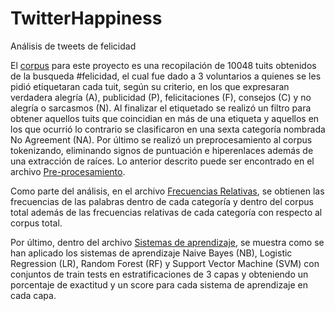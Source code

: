 # TwitterHappiness
Análisis de tweets de felicidad 

El [corpus](https://github.com/GIL-UNAM/TwitterHappiness/blob/main/Dataset.csv) para este proyecto es una recopilación de 10048 tuits obtenidos de la busqueda #felicidad, el cual fue dado a 3 voluntarios a quienes se les pidió etiquetaran cada tuit, según su criterio, en los que expresaran verdadera alegría (A), publicidad (P), felicitaciones (F), consejos (C) y no alegría o sarcasmos (N). Al finalizar el etiquetado se realizó un filtro para obtener aquellos tuits que coincidian en más de una etiqueta y aquellos en los que ocurrió lo contrario se clasificaron en una sexta categoría nombrada No Agreement (NA). Por último se realizó un preprocesamiento al corpus tokenizando, eliminando signos de puntuación e hiperenlaces además de una extracción de raíces. Lo anterior descrito puede ser encontrado en el archivo [Pre-procesamiento](https://github.com/GIL-UNAM/TwitterHappiness/blob/main/Pre-procesamiento.py).

Como parte del análisis, en el archivo [Frecuencias Relativas](https://github.com/GIL-UNAM/TwitterHappiness/blob/main/Frecuencias%20Relativas.py), se obtienen las frecuencias de las palabras dentro de cada categoría y dentro del corpus total además de las frecuencias relativas de cada categoría con respecto al corpus total.

Por último, dentro del archivo [Sistemas de aprendizaje](https://github.com/GIL-UNAM/TwitterHappiness/blob/main/Sistemas%20de%20aprendizaje.py), se muestra como se han aplicado los sistemas de aprendizaje Naive Bayes (NB), Logistic Regression (LR), Random Forest (RF) y Support Vector Machine (SVM) con conjuntos de train tests en estratificaciones de 3 capas y obteniendo un porcentaje de exactitud y un score para cada sistema de aprendizaje en cada capa.
